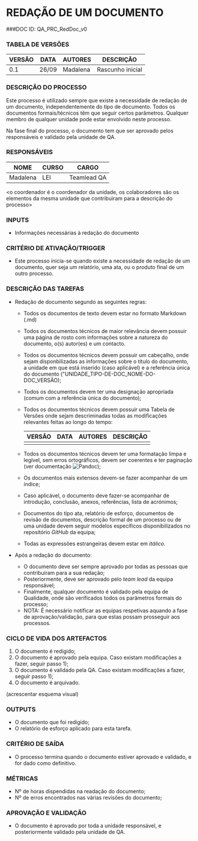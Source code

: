 REDAÇÃO DE UM DOCUMENTO
======

###DOC ID: QA\_PRC\_RedDoc\_v0

### TABELA DE VERSÕES



| VERSÃO | DATA | AUTORES | DESCRIÇÃO |
|--------|------|---------|-----------|
|0.1|26/09|Madalena|Rascunho inicial|



### DESCRIÇÃO DO PROCESSO

Este processo é utilizado sempre que existe a necessidade de redação de um documento, independentemente do tipo de documento. Todos os documentos formais/técnicos têm que seguir certos parâmetros. Qualquer membro de qualquer unidade pode estar envolvido neste processo.

Na fase final do processo, o documento tem que ser aprovado pelos responsáveis e validado pela unidade de QA.


### RESPONSÁVEIS


| NOME | CURSO | CARGO |
|------|-------|-------|
| Madalena |LEI|Teamlead QA
<o coordenador é o coordenador da unidade, os colaboradores são os elementos da mesma unidade que contribuiram para a descrição do processo>


### INPUTS

* Informações necessárias à redação do documento



### CRITÉRIO DE ATIVAÇÃO/TRIGGER

* Este processo inicia-se quando existe a necessidade de redação de um documento, quer seja um relatório, uma ata, ou o produto final de um outro processo.



### DESCRIÇÃO DAS TAREFAS

* Redação de documento segundo as seguintes regras:
	* Todos os documentos de texto devem estar no formato Markdown (.md)
	* Todos os documentos técnicos de maior relevância devem possuir uma página de rosto com informações sobre a natureza do documento, o(s) autor(es) e um contacto.
	* Todos os documentos técnicos devem possuir um cabeçalho, onde sejam disponbilizadas as informações sobre o título do documento, a unidade em que está inserido (caso aplicável) e a referência única do documento ("UNIDADE\_TIPO-DE-DOC\_NOME-DO-DOC\_VERSÃO);
	* Todos os documentos devem ter uma designação apropriada (comum com a referência única do documento);
	* Todos os documentos técnicos devem possuir uma Tabela de Versões onde sejam descriminadas todas as modificações relevantes feitas ao longo do tempo:

		| VERSÃO | DATA | AUTORES | DESCRIÇÃO |
		|--------|------|---------|-----------|
		|||||
	* Todos os documentos técnicos devem ter uma formatação limpa e legível, sem erros ortográficos, devem ser coerentes e ter paginação (ver documentação ![Pandoc]());
	* Os documentos mais extensos devem-se fazer acompanhar de um índice;
	* Caso aplicável, o documento deve fazer-se acompanhar de introdução, conclusão, anexos, referências, lista de acrónimos;
	* Documentos do tipo ata, relatório de esforço, documentos de revisão de documentos, descrição formal de um processo ou de uma unidade devem seguir modelos específicos disponibilizados no repositório *GitHub* da equipa;
	* Todas as expressões estrangeiras devem estar em *itálico*.

	
* Após a redação do documento:
	* O documento deve ser sempre aprovado por todas as pessoas que contribuiram para a sua redação;
	* Posteriormente, deve ser aprovado pelo *team lead* da equipa responsável;
	* Finalmente, qualquer documento é validado pela equipa de Qualidade, onde são verificados todos os parâmetros formais do processo;
	* NOTA: É necessário notificar as equipas respetivas aquando a fase de aprovação/validação, para que estas possam prosseguir aos processos.




### CICLO DE VIDA DOS ARTEFACTOS

1) O documento é redigido;
2) O documento é aprovado pela equipa. Caso existam modificações a fazer, seguir passo 1);
3) O documento é validado pela QA. Caso existam modificações a fazer, seguir passo 1);
4) O documento é arquivado.

(acrescentar esquema visual)


### OUTPUTS

* O documento que foi redigido;
* O relatório de esforço aplicado para esta tarefa.


### CRITÉRIO DE SAÍDA


* O processo termina quando o documento estiver aprovado e validado, e for dado como definitivo.



### MÉTRICAS

* Nº de horas dispendidas na readação do documento;
* Nº de erros encontrados nas várias revisões do documento;



### APROVAÇÃO E VALIDAÇÃO

* O documento é aprovado por toda a unidade responsável, e posteriormente validado pela unidade de QA.





